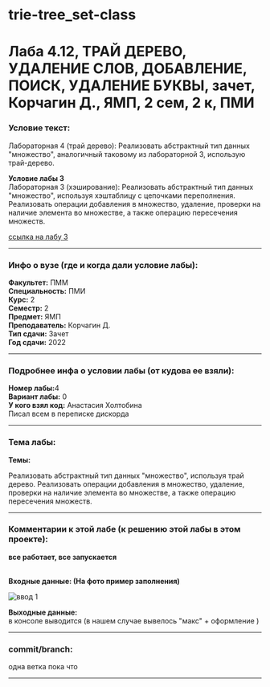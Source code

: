 # trie-tree_set-class
# Лаба 4.12, ТРАЙ ДЕРЕВО, УДАЛЕНИЕ СЛОВ, ДОБАВЛЕНИЕ, ПОИСК, УДАЛЕНИЕ БУКВЫ, зачет, Корчагин Д., ЯМП, 2 сем, 2 к, ПМИ


<h3>Условие текст:</h3>
<p>
Лабораторная 4 (трай дерево):
Реализовать абстрактный тип данных "множество", аналогичный таковому из лабораторной 3, использую трай-дерево.
</p>
  
**Условие лабы 3**  
Лабораторная 3 (хэширование): Реализовать абстрактный тип данных "множество", используя хэштаблицу с цепочками переполнения.  
Реализовать операции добавления в множество, удаление, проверки на наличие элемента во множестве, а также операцию пересечения множеств.  

[ссылка на лабу 3](https://github.com/maxim1770/hash-table-overflow-chains_set)


<hr />
<h3>Инфо о вузе (где и когда дали условие лабы):</h3>
<b>Факультет:</b> ПММ
<br/>
<b>Специальность:</b> ПМИ
<br/>
<b>Курс:</b> 2
<br/>
<b>Семестр:</b> 2
<br/>
<b>Предмет:</b> ЯМП
<br/>
<b>Преподаватель:</b> Корчагин Д.
<br/>
<b>Тип сдачи:</b> Зачет
<br/>
<b>Год сдачи:</b> 2022

<hr />
<h3>Подробнее инфа о условии лабы (от кудова ее взяли):</h3>
<b>Номер лабы:</b>4
<br/>
<b>Вариант лабы:</b> 0
<br/>
<b>У кого взял код:</b> Анастасия Холтобина
<br/>
 Писал всем в переписке дискорда

<hr />

<h3>Тема лабы:</h3>
<b>Темы:</b> 
<p>
  Реализовать абстрактный тип данных "множество", используя трай дерево.  
Реализовать операции добавления в множество, удаление, проверки на наличие элемента во множестве, а также операцию пересечения множеств.  
</p>


<hr />

<h3>Комментарии к этой лабе (к решению этой лабы в этом проекте):</h3>
<p>
 <b>все работает, все запускается</b> <br/> <br/>
  
 
  <b>Входные данные:  (На фото пример заполнения)</b> <br/>
  
  ![ввод 1](https://user-images.githubusercontent.com/72470327/176402159-75ccd3ff-9a04-4682-9bc3-75d163d82444.png)

 
  <b>Выходные данные:</b> <br/>
  в консоле выводится (в нашем случае вывелось "макс" + оформление )
</p>

<hr />

<h3>commit/branch:</h3>
  <p>
    одна ветка пока что
</p>

<hr />

